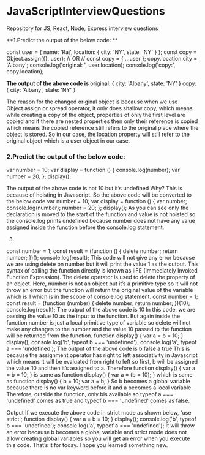 # JavaScriptInterviewQuestions
Repository for JS, React, Node, Express interview questions

**1.Predict the output of the below code: **

const user = {
  name: 'Raj',
  location: {
    city: 'NY',
    state: 'NY'
  }
};
const copy = Object.assign({}, user);
// OR
// const copy = { ...user };
copy.location.city = 'Albany';
console.log('original: ', user.location);
console.log('copy:', copy.location);

**The output of the above code is**
original:  {
  city: 'Albany',
  state: 'NY'
}
copy: {
  city: 'Albany',
  state: 'NY'
}

The reason for the changed original object is because when we use Object.assign or spread operator, it only does shallow copy, which means while creating a copy of the object, properties of only the first level are copied and if there are nested properties then only their reference is copied which means the copied reference still refers to the original place where the object is stored.
So in our case, the location property will still refer to the original object which is a user object in our case.

### 2.Predict the output of the below code:
var number = 10;
var display = function () {
  console.log(number);
  var number = 20;
};
display();

The output of the above code is not 10 but it’s undefined
Why?
This is because of hoisting in Javascript.
So the above code will be converted to the below code
var number = 10;
var display = function () {
  var number;
  console.log(number);
  number = 20;
};
display();
As you can see only the declaration is moved to the start of the function and value is not hoisted so the console.log prints undefined because number does not have any value assigned inside the function before the console.log statement.

3.
const number = 1;
const result = (function () {
  delete number;
  return number;
})();
console.log(result);
This code will not give any error because we are using delete on number but it will print the value 1 as the output.
This syntax of calling the function directly is known as IIFE (Immediately Invoked Function Expression).
The delete operator is used to delete the property of an object. Here, number is not an object but it’s a primitive type so it will not throw an error but the function will return the original value of the variable which is 1 which is in the scope of console.log statement.
const number = 1;
const result = (function (number) {
  delete number;
  return number;
})(10);
console.log(result);
The output of the above code is 10
In this code, we are passing the value 10 as the input to the function. But again inside the function number is just a local primitive type of variable so delete will not make any changes to the number and the value 10 passed to the function will be returned from the function.
function display() {
  var a = b = 10;
}
display();
console.log('b', typeof b === 'undefined');
console.log('a', typeof a === 'undefined');
The output of the above code is
b false
a true
This is because the assignment operator has right to left associativity in Javascript which means it will be evaluated from right to left so first, b will be assigned the value 10 and then it’s assigned to a. Therefore
function display() {
  var a = b = 10;
}
is same as
function display() {
  var a = (b = 10);
}
which is same as
function display() {
 b = 10; 
 var a = b;
}
So b becomes a global variable because there is no var keyword before it and a becomes a local variable. Therefore, outside the function, only bis available so typeof a === 'undefined' comes as true and typeof b === 'undefined' comes as false.

Output
If we execute the above code in strict mode as shown below,
'use strict';
function display() {
  var a = b = 10;
}
display();
console.log('b', typeof b === 'undefined');
console.log('a', typeof a === 'undefined');
It will throw an error because b becomes a global variable and strict mode does not allow creating global variables so you will get an error when you execute this code.
That’s it for today. I hope you learned something new.


